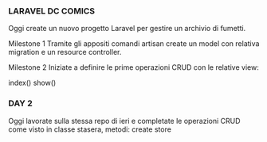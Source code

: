 ### LARAVEL DC COMICS
Oggi create un nuovo progetto Laravel per gestire un archivio di fumetti.

Milestone 1 Tramite gli appositi comandi artisan create un model con relativa migration e un resource controller.


Milestone 2 Iniziate a definire le prime operazioni CRUD con le relative view:

index()
show()

### DAY 2 
Oggi lavorate sulla stessa repo di ieri e completate le operazioni CRUD come visto in classe stasera, metodi: create store